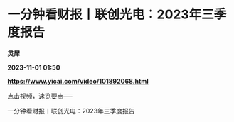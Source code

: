 # 一分钟看财报丨联创光电：2023年三季度报告
**灵犀**

**2023-11-01 01:50**

**https://www.yicai.com/video/101892068.html**

点击视频，速览要点──

一分钟看财报丨联创光电：2023年三季度报告